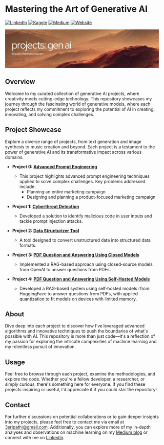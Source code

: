 # Mastering the Art of Generative AI
[![LinkedIn](https://img.shields.io/badge/LinkedIn-Connect-8A2BE2)](https://www.linkedin.com/in/sripathi-mohanasundaram/) [![Kaggle](https://img.shields.io/badge/Kaggle-Follow-8A2BE2)](https://www.kaggle.com/microize) [![Medium](https://img.shields.io/badge/Medium-Follow-8A2BE2)](https://medium.com/@3sripathi) [![Website](https://img.shields.io/badge/Website-Connect-8A2BE2)](https://sripathim.com/)

![Generative AI Portfolio](Projects_Generative_AI.png)

## Overview
Welcome to my curated collection of generative AI projects, where creativity meets cutting-edge technology. This repository showcases my journey through the fascinating world of generative models, where each project reflects my commitment to exploring the potential of AI in creating, innovating, and solving complex challenges.

## Project Showcase
Explore a diverse range of projects, from text generation and image synthesis to music creation and beyond. Each project is a testament to the power of generative AI and its transformative impact across various domains.

- **Project 0: [Advanced Prompt Engineering](https://github.com/microize/Projects_Gen_ai/tree/main/00.project_prompt_engineering)**
  - This project highlights advanced prompt engineering techniques applied to solve complex challenges. Key problems addressed include:
    - Planning an entire marketing campaign
    - Designing and planning a product-focused marketing campaign


- **Project 1: [Cyberthreat Detection](https://github.com/microize/Projects_Gen_ai/tree/main/01.text_extraction%3Acyberthreats_detection)**
  - Developed a solution to identify malicious code in user inputs and tackle prompt injection attacks.

- **Project 2: [Data Structurizer Tool](https://github.com/microize/Projects_Gen_ai/blob/main/02.text_extraction%3Adata_structurizer_tool/02.text_extraction%3Adata_structurizer_tool.ipynb)**
  - A tool designed to convert unstructured data into structured data formats.

- **Project 3: [PDF Question and Answering Using Closed Models](https://github.com/microize/Projects_Gen_ai/blob/main/03.rag%3Apdf_question_and_answering/pdf_question_and_answer.ipynbing_openai_apis.ipynb)**
  - Implemented a RAG-based approach using closed-source models from OpenAI to answer questions from PDFs.

- **Project 4: [PDF Question and Answering Using Self-Hosted Models](https://github.com/microize/Projects_Gen_ai/blob/main/04.rag%3Apdf_question_and_answering_local_models/pdf_question_and_answering_local_models.ipynb)**
  - Developed a RAG-based system using self-hosted models rfrom HuggingFace to answer questions from PDFs, with applied quantization to fit models on devices with limited memory.


## About
Dive deep into each project to discover how I've leveraged advanced algorithms and innovative techniques to push the boundaries of what's possible with AI. This repository is more than just code—it's a reflection of my passion for exploring the intricate complexities of machine learning and my relentless pursuit of innovation.

## Usage
Feel free to browse through each project, examine the methodologies, and explore the code. Whether you're a fellow developer, a researcher, or simply curious, there's something here for everyone. If you find these projects inspiring or useful, I'd appreciate it if you could star the repository!

## Contact
For further discussions on potential collaborations or to gain deeper insights into my projects, please feel free to contact me via email at [3sripathi@gmail.com](mailto:3sripathi@gmail.com). Additionally, you can explore more of my in-depth analyses and observations on machine learning on my [Medium blog](https://medium.com/@3sripathi) or connect with me on [LinkedIn](https://www.linkedin.com/in/sripathi-mohanasundaram/).

